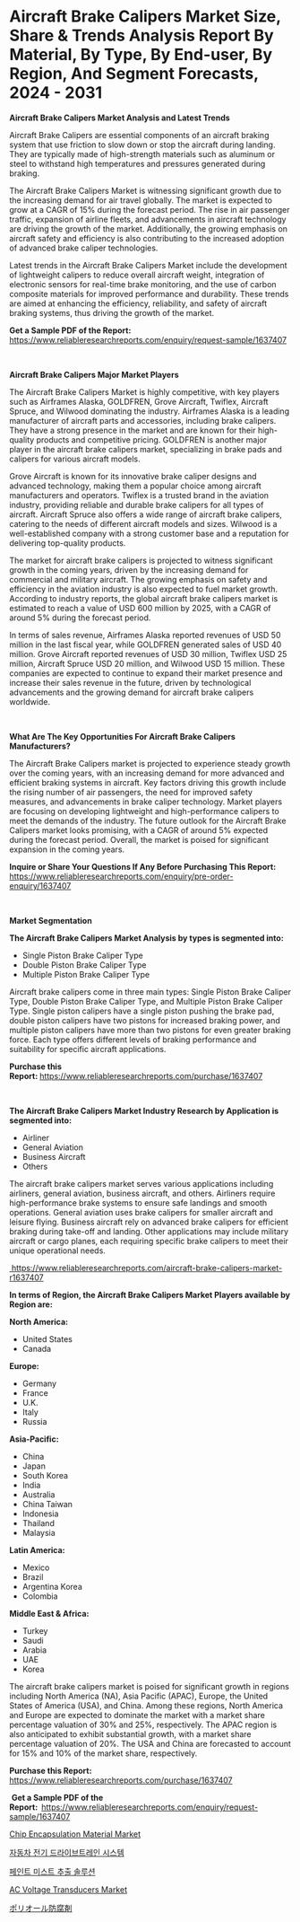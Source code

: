 <p><h1>Aircraft Brake Calipers Market Size, Share & Trends Analysis Report By Material, By Type, By End-user, By Region, And Segment Forecasts, 2024 - 2031</h1></p><p><strong>Aircraft Brake Calipers Market Analysis and Latest Trends</strong></p>
<p><p>Aircraft Brake Calipers are essential components of an aircraft braking system that use friction to slow down or stop the aircraft during landing. They are typically made of high-strength materials such as aluminum or steel to withstand high temperatures and pressures generated during braking.</p><p>The Aircraft Brake Calipers Market is witnessing significant growth due to the increasing demand for air travel globally. The market is expected to grow at a CAGR of 15% during the forecast period. The rise in air passenger traffic, expansion of airline fleets, and advancements in aircraft technology are driving the growth of the market. Additionally, the growing emphasis on aircraft safety and efficiency is also contributing to the increased adoption of advanced brake caliper technologies.</p><p>Latest trends in the Aircraft Brake Calipers Market include the development of lightweight calipers to reduce overall aircraft weight, integration of electronic sensors for real-time brake monitoring, and the use of carbon composite materials for improved performance and durability. These trends are aimed at enhancing the efficiency, reliability, and safety of aircraft braking systems, thus driving the growth of the market.</p></p>
<p><strong>Get a Sample PDF of the Report:&nbsp;</strong> <a href="https://www.reliableresearchreports.com/enquiry/request-sample/1637407">https://www.reliableresearchreports.com/enquiry/request-sample/1637407</a></p>
<p>&nbsp;</p>
<p><strong>Aircraft Brake Calipers Major Market Players</strong></p>
<p><p>The Aircraft Brake Calipers Market is highly competitive, with key players such as Airframes Alaska, GOLDFREN, Grove Aircraft, Twiflex, Aircraft Spruce, and Wilwood dominating the industry. Airframes Alaska is a leading manufacturer of aircraft parts and accessories, including brake calipers. They have a strong presence in the market and are known for their high-quality products and competitive pricing. GOLDFREN is another major player in the aircraft brake calipers market, specializing in brake pads and calipers for various aircraft models.</p><p>Grove Aircraft is known for its innovative brake caliper designs and advanced technology, making them a popular choice among aircraft manufacturers and operators. Twiflex is a trusted brand in the aviation industry, providing reliable and durable brake calipers for all types of aircraft. Aircraft Spruce also offers a wide range of aircraft brake calipers, catering to the needs of different aircraft models and sizes. Wilwood is a well-established company with a strong customer base and a reputation for delivering top-quality products.</p><p>The market for aircraft brake calipers is projected to witness significant growth in the coming years, driven by the increasing demand for commercial and military aircraft. The growing emphasis on safety and efficiency in the aviation industry is also expected to fuel market growth. According to industry reports, the global aircraft brake calipers market is estimated to reach a value of USD 600 million by 2025, with a CAGR of around 5% during the forecast period.</p><p>In terms of sales revenue, Airframes Alaska reported revenues of USD 50 million in the last fiscal year, while GOLDFREN generated sales of USD 40 million. Grove Aircraft reported revenues of USD 30 million, Twiflex USD 25 million, Aircraft Spruce USD 20 million, and Wilwood USD 15 million. These companies are expected to continue to expand their market presence and increase their sales revenue in the future, driven by technological advancements and the growing demand for aircraft brake calipers worldwide.</p></p>
<p>&nbsp;</p>
<p><strong>What Are The Key Opportunities For Aircraft Brake Calipers Manufacturers?</strong></p>
<p><p>The Aircraft Brake Calipers market is projected to experience steady growth over the coming years, with an increasing demand for more advanced and efficient braking systems in aircraft. Key factors driving this growth include the rising number of air passengers, the need for improved safety measures, and advancements in brake caliper technology. Market players are focusing on developing lightweight and high-performance calipers to meet the demands of the industry. The future outlook for the Aircraft Brake Calipers market looks promising, with a CAGR of around 5% expected during the forecast period. Overall, the market is poised for significant expansion in the coming years.</p></p>
<p><strong>Inquire or Share Your Questions If Any Before Purchasing This Report:</strong> <a href="https://www.reliableresearchreports.com/enquiry/pre-order-enquiry/1637407">https://www.reliableresearchreports.com/enquiry/pre-order-enquiry/1637407</a></p>
<p>&nbsp;</p>
<p><strong>Market Segmentation</strong></p>
<p><strong>The Aircraft Brake Calipers Market Analysis by types is segmented into:</strong></p>
<p><ul><li>Single Piston Brake Caliper Type</li><li>Double Piston Brake Caliper Type</li><li>Multiple Piston Brake Caliper Type</li></ul></p>
<p><p>Aircraft brake calipers come in three main types: Single Piston Brake Caliper Type, Double Piston Brake Caliper Type, and Multiple Piston Brake Caliper Type. Single piston calipers have a single piston pushing the brake pad, double piston calipers have two pistons for increased braking power, and multiple piston calipers have more than two pistons for even greater braking force. Each type offers different levels of braking performance and suitability for specific aircraft applications.</p></p>
<p><strong>Purchase this Report:&nbsp;</strong><a href="https://www.reliableresearchreports.com/purchase/1637407">https://www.reliableresearchreports.com/purchase/1637407</a></p>
<p>&nbsp;</p>
<p><strong>The Aircraft Brake Calipers Market Industry Research by Application is segmented into:</strong></p>
<p><ul><li>Airliner</li><li>General Aviation</li><li>Business Aircraft</li><li>Others</li></ul></p>
<p><p>The aircraft brake calipers market serves various applications including airliners, general aviation, business aircraft, and others. Airliners require high-performance brake systems to ensure safe landings and smooth operations. General aviation uses brake calipers for smaller aircraft and leisure flying. Business aircraft rely on advanced brake calipers for efficient braking during take-off and landing. Other applications may include military aircraft or cargo planes, each requiring specific brake calipers to meet their unique operational needs.</p></p>
<p><a href="https://www.reliableresearchreports.com/aircraft-brake-calipers-market-r1637407">&nbsp;https://www.reliableresearchreports.com/aircraft-brake-calipers-market-r1637407</a></p>
<p><strong>In terms of Region, the Aircraft Brake Calipers Market Players available by Region are:</strong></p>
<p>
    <p> <strong> North America: </strong>
        <ul>
            <li>United States</li>
            <li>Canada</li>
        </ul>
        </p> 
    <p> <strong> Europe: </strong>
        <ul>
            <li>Germany</li>
            <li>France</li>
            <li>U.K.</li>
            <li>Italy</li>
            <li>Russia</li>
        </ul>
        </p> 
    <p> <strong> Asia-Pacific: </strong>
        <ul>
            <li>China</li>
            <li>Japan</li>
            <li>South Korea</li>
            <li>India</li>
            <li>Australia</li>
            <li>China Taiwan</li>
            <li>Indonesia</li>
            <li>Thailand</li>
            <li>Malaysia</li>
        </ul>
        </p> 
    <p> <strong> Latin America: </strong>
        <ul>
            <li>Mexico</li>
            <li>Brazil</li>
            <li>Argentina Korea</li>
            <li>Colombia</li>
        </ul>
        </p> 
    <p> <strong> Middle East & Africa: </strong>
        <ul>
            <li>Turkey</li>
            <li>Saudi</li>
            <li>Arabia</li>
            <li>UAE</li>
            <li>Korea</li>
        </ul>
    </p>
    </p>
<p><p>The aircraft brake calipers market is poised for significant growth in regions including North America (NA), Asia Pacific (APAC), Europe, the United States of America (USA), and China. Among these regions, North America and Europe are expected to dominate the market with a market share percentage valuation of 30% and 25%, respectively. The APAC region is also anticipated to exhibit substantial growth, with a market share percentage valuation of 20%. The USA and China are forecasted to account for 15% and 10% of the market share, respectively.</p></p>
<p><strong>Purchase this Report: </strong><a href="https://www.reliableresearchreports.com/purchase/1637407">https://www.reliableresearchreports.com/purchase/1637407</a></p>
<p>&nbsp;<strong>Get a Sample PDF of the Report:&nbsp;&nbsp;</strong><a href="https://www.reliableresearchreports.com/enquiry/request-sample/1637407">https://www.reliableresearchreports.com/enquiry/request-sample/1637407</a></p>
<p><strong></strong></p>
<p><p><a href="https://github.com/sonuprakash1/Market-Research-Report-List-2/blob/main/chip-encapsulation-material-market.md">Chip Encapsulation Material Market</a></p><p><a href="https://github.com/rustymarie2024/Market-Research-Report-List-1/blob/main/468825084230.md">자동차 전기 드라이브트레인 시스템</a></p><p><a href="https://github.com/vanessagrant665567/Market-Research-Report-List-1/blob/main/494447383628.md">페인트 미스트 추출 솔루션</a></p><p><a href="https://issuu.com/reportprime-2/docs/ac-voltage-transducers-market-size-2030.pptx">AC Voltage Transducers Market</a></p><p><a href="https://github.com/JerelSchulit20231/Market-Research-Report-List-1/blob/main/875259292773.md">ポリオール防腐剤</a></p></p>